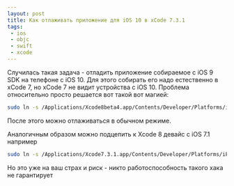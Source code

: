 ```yaml
---
layout: post
title: Как отлаживать приложение для iOS 10 в xCode 7.3.1
tags:
 - ios
 - objc
 - swift
 - xcode
---
```


Случилась такая задача - отладить приложение собираемое с iOS 9 SDK на телефоне с iOS 10. Для этого собирать его надо естественно в xCode 7, но xCode 7 не видит устройства с iOS 10. Проблема относительно просто решается вот такой вот магией:

``` bash
sudo ln -s /Applications/Xcode8beta4.app/Contents/Developer/Platforms/iPhoneOS.platform/DeviceSupport/10.0\ \(14A5322e\) /Applications/Xcode7.3.1.app/Contents/Developer/Platforms/iPhoneOS.platform/DeviceSupport/
```

После этого можно отлаживаться в обычном режиме.

Аналогичным образом можно подцепить к Xcode 8 девайс с iOS 7.1 например

``` bash
sudo ln -s /Applications/Xcode7.3.1.app/Contents/Developer/Platforms/iPhoneOS.platform/DeviceSupport/7.1 /Applications/Xcode8GM.app/Contents/Developer/Platforms/iPhoneOS.platform/DeviceSupport
```

Но это уже на ваш страх и риск - никто работоспособность такого хака не гарантирует
